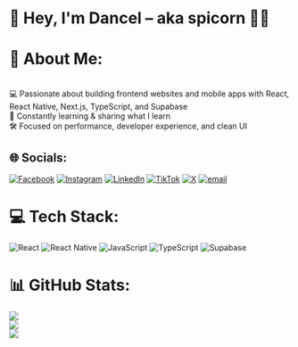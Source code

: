 # 👋 Hey, I'm Dancel – aka spicorn 👨‍💻

# 💫 About Me:
<br>💻 Passionate about building frontend websites and mobile apps with React, React Native, Next.js, TypeScript, and Supabase<br>🧠 Constantly learning & sharing what I learn<br>🛠️ Focused on performance, developer experience, and clean UI


## 🌐 Socials:
[![Facebook](https://img.shields.io/badge/Facebook-%231877F2.svg?logo=Facebook&logoColor=white)](https://facebook.com/ngoni.mautsa.9) [![Instagram](https://img.shields.io/badge/Instagram-%23E4405F.svg?logo=Instagram&logoColor=white)](https://instagram.com/dancel_mautsa) [![LinkedIn](https://img.shields.io/badge/LinkedIn-%230077B5.svg?logo=linkedin&logoColor=white)](https://linkedin.com/in/in/dancel-mautsa) [![TikTok](https://img.shields.io/badge/TikTok-%23000000.svg?logo=TikTok&logoColor=white)](https://tiktok.com/@spicorn) [![X](https://img.shields.io/badge/X-black.svg?logo=X&logoColor=white)](https://x.com/@dancel_mautsa) [![email](https://img.shields.io/badge/Email-D14836?logo=gmail&logoColor=white)](mailto:dancelmautsa@gmail.com) 

# 💻 Tech Stack:
![React](https://img.shields.io/badge/react-%2320232a.svg?style=for-the-badge&logo=react&logoColor=%2361DAFB) ![React Native](https://img.shields.io/badge/react_native-%2320232a.svg?style=for-the-badge&logo=react&logoColor=%2361DAFB) ![JavaScript](https://img.shields.io/badge/javascript-%23323330.svg?style=for-the-badge&logo=javascript&logoColor=%23F7DF1E) ![TypeScript](https://img.shields.io/badge/typescript-%23007ACC.svg?style=for-the-badge&logo=typescript&logoColor=white) ![Supabase](https://img.shields.io/badge/Supabase-3ECF8E?style=for-the-badge&logo=supabase&logoColor=white)
# 📊 GitHub Stats:
![](https://github-readme-stats.vercel.app/api?username=spicorn&theme=shadow_blue&hide_border=true&include_all_commits=true&count_private=true)<br/>
![](https://nirzak-streak-stats.vercel.app/?user=spicorn&theme=shadow_blue&hide_border=true)<br/>
![](https://github-readme-stats.vercel.app/api/top-langs/?username=spicorn&theme=shadow_blue&hide_border=true&include_all_commits=true&count_private=true&layout=compact)


